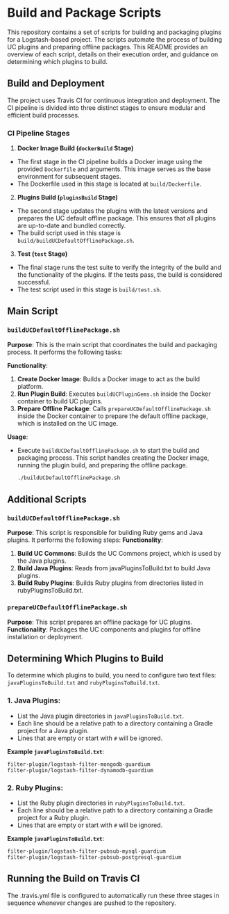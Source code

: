 # Build and Package Scripts

This repository contains a set of scripts for building and packaging plugins for a Logstash-based project. The scripts automate the process of building UC plugins and preparing offline packages. This README provides an overview of each script, details on their execution order, and guidance on determining which plugins to build.

## Build and Deployment

The project uses Travis CI for continuous integration and deployment. The CI pipeline is divided into three distinct stages to ensure modular and efficient build processes.

### CI Pipeline Stages

1. **Docker Image Build (`dockerBuild` Stage)**
  - The first stage in the CI pipeline builds a Docker image using the provided `Dockerfile` and arguments. This image serves as the base environment for subsequent stages.
  - The Dockerfile used in this stage is located at `build/Dockerfile`.

2. **Plugins Build (`pluginsBuild` Stage)**
  - The second stage updates the plugins with the latest versions and prepares the UC default offline package. This ensures that all plugins are up-to-date and bundled correctly.
  - The build script used in this stage is `build/buildUCDefaultOfflinePackage.sh`.

3. **Test (`test` Stage)**
  - The final stage runs the test suite to verify the integrity of the build and the functionality of the plugins. If the tests pass, the build is considered successful.
  - The test script used in this stage is `build/test.sh`.

## Main Script

### `buildUCDefaultOfflinePackage.sh`

**Purpose**: This is the main script that coordinates the build and packaging process. It performs the following tasks:

**Functionality**:
1. **Create Docker Image**: Builds a Docker image to act as the build platform.
2. **Run Plugin Build**: Executes `buildUCPluginGems.sh` inside the Docker container to build UC plugins.
3. **Prepare Offline Package**: Calls `prepareUCDefaultOfflinePackage.sh` inside the Docker container to prepare the default offline package, which is installed on the UC image.

**Usage**:
- Execute `buildUCDefaultOfflinePackage.sh` to start the build and packaging process. This script handles creating the Docker image, running the plugin build, and preparing the offline package.

   ```bash
   ./buildUCDefaultOfflinePackage.sh

## Additional Scripts

### `buildUCDefaultOfflinePackage.sh`
**Purpose**: This script is responsible for building Ruby gems and Java plugins. It performs the following steps:
**Functionality**:
1. **Build UC Commons**: Builds the UC Commons project, which is used by the Java plugins.
2. **Build Java Plugins**: Reads from javaPluginsToBuild.txt to build Java plugins.
3. **Build Ruby Plugins**: Builds Ruby plugins from directories listed in rubyPluginsToBuild.txt.

### `prepareUCDefaultOfflinePackage.sh`
**Purpose**: This script prepares an offline package for UC plugins.
**Functionality**: Packages the UC components and plugins for offline installation or deployment.

## Determining Which Plugins to Build

To determine which plugins to build, you need to configure two text files: `javaPluginsToBuild.txt` and `rubyPluginsToBuild.txt`.

### 1. **Java Plugins**:
- List the Java plugin directories in `javaPluginsToBuild.txt`.
- Each line should be a relative path to a directory containing a Gradle project for a Java plugin.
- Lines that are empty or start with `#` will be ignored.

**Example `javaPluginsToBuild.txt`**:
```plaintext
filter-plugin/logstash-filter-mongodb-guardium
filter-plugin/logstash-filter-dynamodb-guardium
```

### 2. **Ruby Plugins**:
- List the Ruby plugin directories in `rubyPluginsToBuild.txt`.
- Each line should be a relative path to a directory containing a Gradle project for a Ruby plugin.
- Lines that are empty or start with `#` will be ignored.

**Example `javaPluginsToBuild.txt`**:
```plaintext
filter-plugin/logstash-filter-pubsub-mysql-guardium
filter-plugin/logstash-filter-pubsub-postgresql-guardium
```


## Running the Build on Travis CI
The .travis.yml file is configured to automatically run these three stages in sequence whenever changes are pushed to the repository.